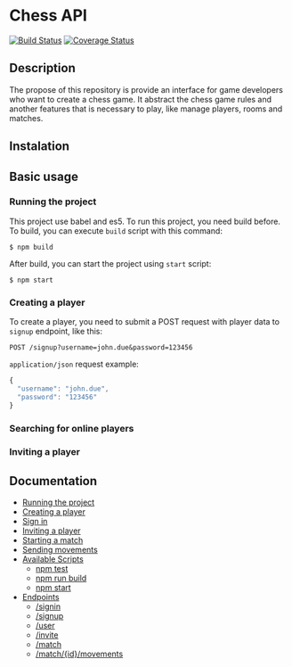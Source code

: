 # Chess API

[![Build Status](https://travis-ci.org/ricardotulio/chess-api.svg?branch=master)](https://travis-ci.org/ricardotulio/chess-api)
[![Coverage Status](https://coveralls.io/repos/github/ricardotulio/chess-api/badge.svg?branch=master)](https://coveralls.io/github/ricardotulio/chess-api?branch=master)

## Description

The propose of this repository is provide an interface for game developers who want to create a chess game. It abstract the chess game rules and another features that is necessary to play, like manage players, rooms and matches.

## Instalation

## Basic usage

### Running the project

This project use babel and es5. To run this project, you need build before. To build, you can execute `build` script with this command:

```
$ npm build
```

After build, you can start the project using `start` script:

```
$ npm start
```

### Creating a player

To create a player, you need to submit a POST request with player data to `signup` endpoint, like this:

```
POST /signup?username=john.due&password=123456
```

`application/json` request example:

```javascript
{
  "username": "john.due",
  "password": "123456"
}
```

### Searching for online players


### Inviting a player

## Documentation

- [Running the project](#running-the-project)
- [Creating a player](#creating-player)
- [Sign in](#sign-in)
- [Inviting a player](#inviting-player)
- [Starting a match](#starting-match)
- [Sending movements](#sending-movements)
- [Available Scripts](#available-scripts)
  - [npm test](#npm-test)
  - [npm run build](#npm-run-build)
  - [npm start](#npm-start)
- [Endpoints](#endpoints)
  - [/signin](#endpoint-signin)
  - [/signup](#endpoint-signup)
  - [/user](#endpoint-user)
  - [/invite](#endpoint-invite)
  - [/match](#endpoint-match)
  - [/match/{id}/movements](#endpoint-movements)
